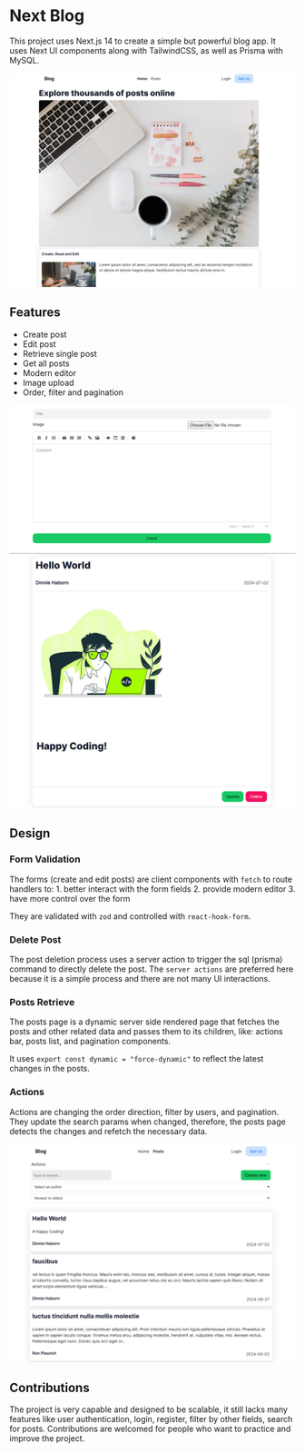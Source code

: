 # Next Blog

This project uses Next.js 14 to create a simple but powerful blog app. It uses Next UI components along with TailwindCSS, as well as Prisma with MySQL.

![next-blog-home](./public/next-blog-home.png)

## Features

- Create post
- Edit post
- Retrieve single post
- Get all posts
- Modern editor
- Image upload
- Order, filter and pagination

![next-blog-home](./public/next-blog-create.png)
![next-blog-home](./public/next-blog-post.png)

## Design

### Form Validation

The forms (create and edit posts) are client components with `fetch` to route handlers to: 1. better interact with the form fields 2. provide modern editor 3. have more control over the form

They are validated with `zod` and controlled with `react-hook-form`.

### Delete Post

The post deletion process uses a server action to trigger the sql (prisma) command to directly delete the post. The `server actions` are preferred here because it is a simple process and there are not many UI interactions.

### Posts Retrieve

The posts page is a dynamic server side rendered page that fetches the posts and other related data and passes them to its children, like: actions bar, posts list, and pagination components.

It uses `export const dynamic = "force-dynamic"` to reflect the latest changes in the posts.

### Actions

Actions are changing the order direction, filter by users, and pagination. They update the search params when changed, therefore, the posts page detects the changes and refetch the necessary data.

![next-blog-home](./public/next-blog-posts.png)

## Contributions

The project is very capable and designed to be scalable, it still lacks many features like user authentication, login, register, filter by other fields, search for posts. Contributions are welcomed for people who want to practice and improve the project.
